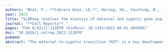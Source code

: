 ```yaml
---
authors: "Bhat, P., **Cabrera Quio, LE.**, Herzog, VA., Fasching, N., **Pauli, A.#**, Ameres, SL.#"
year: 2023
title: "SLAMseq resolves the kinetics of maternal and zygotic gene expression during early zebrafish embryogenesis"
journal: "**Cell Reports**."
pages: "Feb 8;42(2):112070 (bioRxiv: 10.1101/2022.06.01.494399)"
doi: "10.1016/j.celrep.2023.112070"
pubmed: 
abstract: "The maternal-to-zygotic transition (MZT) is a key developmental process in metazoan embryos that involves the activation of zygotic transcription (ZGA) and degradation of maternal transcripts. We employed metabolic mRNA sequencing (SLAMseq) to deconvolute the compound embryonic transcriptome in zebrafish. While mitochondrial zygotic transcripts prevail prior to MZT, we uncover the spurious transcription of hundreds of short and intron-poor genes as early as the 2-cell stage. Upon ZGA, most zygotic transcripts originate from thousands of maternal-zygotic (MZ) genes that are transcribed at rates comparable to those of hundreds of purely zygotic genes and replenish maternal mRNAs at distinct timescales. Rapid replacement of MZ transcripts involves transcript decay features unrelated to major maternal degradation pathways and promotes de novo synthesis of the core gene expression machinery by increasing poly(A)-tail length and translation efficiency. SLAMseq hence provides insights into the timescales, molecular features, and regulation of MZT during zebrafish embryogenesis."
---
```


